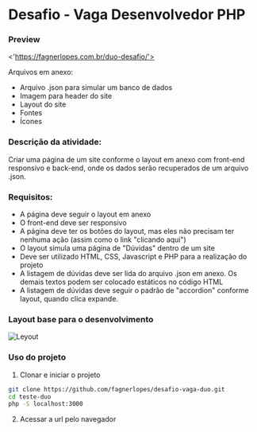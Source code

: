 # Desafio - Vaga Desenvolvedor PHP

### Preview
<'https://fagnerlopes.com.br/duo-desafio/'>

Arquivos em anexo:
*	Arquivo .json para simular um banco de dados
*	Imagem para header do site
*	Layout do site
*	Fontes
*	Ícones

### Descrição da atividade:

Criar uma página de um site conforme o layout em anexo com front-end responsivo e back-end, onde os dados serão recuperados de um arquivo .json.

### Requisitos:

*	A página deve seguir o layout em anexo
*	O front-end deve ser responsivo
*	A página deve ter os botões do layout, mas eles não precisam ter nenhuma ação (assim como o link "clicando aqui")
*	O layout simula uma página de "Dúvidas" dentro de um site
*	Deve ser utilizado HTML, CSS, Javascript e PHP para a realização do projeto
*	A listagem de dúvidas deve ser lida do arquivo .json em anexo. Os demais textos podem ser colocado estáticos no código HTML
*	A listagem de dúvidas deve seguir o padrão de "accordion" conforme layout, quando clica expande.

### Layout base para o desenvolvimento

![Leyout]('./leiaute')

### Uso do projeto

1. Clonar e iniciar o projeto
~~~bash
git clone https://github.com/fagnerlopes/desafio-vaga-duo.git
cd teste-duo
php -S localhost:3000
~~~

2. Acessar a url pelo navegador





